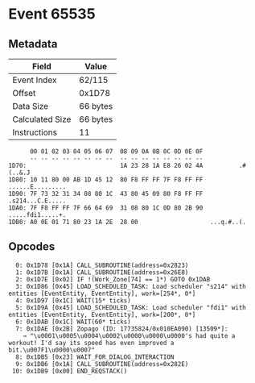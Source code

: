# Event 65535

## Metadata

| Field           | Value    |
|-----------------|----------|
| Event Index     | 62/115   |
| Offset          | 0x1D78   |
| Data Size       | 66 bytes |
| Calculated Size | 66 bytes |
| Instructions    | 11       |

```
      00 01 02 03 04 05 06 07  08 09 0A 0B 0C 0D 0E 0F
      -- -- -- -- -- -- -- --  -- -- -- -- -- -- -- --
1D70:                          1A 23 28 1A E8 26 02 4A          .#(..&.J
1D80: 10 11 80 00 AB 1D 45 12  80 F8 FF FF 7F F8 FF FF  ......E.........
1D90: 7F 73 32 31 34 08 80 1C  43 80 45 09 80 F8 FF FF  .s214...C.E.....
1DA0: 7F F8 FF FF 7F 66 64 69  31 08 80 1C 0D 80 2B 90  .....fdi1.....+.
1DB0: A0 0E 01 71 80 23 1A 2E  28 00                    ...q.#..(.      
```

## Opcodes

```
  0: 0x1D78 [0x1A] CALL_SUBROUTINE(address=0x2823)
  1: 0x1D7B [0x1A] CALL_SUBROUTINE(address=0x26E8)
  2: 0x1D7E [0x02] IF !(Work_Zone[74] == 1*) GOTO 0x1DAB
  3: 0x1D86 [0x45] LOAD_SCHEDULED_TASK: Load scheduler "s214" with entities [EventEntity, EventEntity], work=[254*, 0*]
  4: 0x1D97 [0x1C] WAIT(15* ticks)
  5: 0x1D9A [0x45] LOAD_SCHEDULED_TASK: Load scheduler "fdi1" with entities [EventEntity, EventEntity], work=[200*, 0*]
  6: 0x1DAB [0x1C] WAIT(60* ticks)
  7: 0x1DAE [0x2B] Zopago (ID: 17735824/0x010EA090) [13509*]:
    → "\u0001\u0005\u0004\u0002\u0000\u0000\u0000's had quite a workout! I'd say its speed has even improved a bit.\u007F1\u0000\u0007"
  8: 0x1DB5 [0x23] WAIT_FOR_DIALOG_INTERACTION
  9: 0x1DB6 [0x1A] CALL_SUBROUTINE(address=0x282E)
 10: 0x1DB9 [0x00] END_REQSTACK()
```
